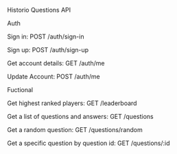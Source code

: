 Historio Questions API

Auth

Sign in: POST /auth/sign-in

Sign up: POST /auth/sign-up

Get account details: GET /auth/me

Update Account: POST /auth/me

Fuctional

Get highest ranked players: GET /leaderboard

Get a list of questions and answers: GET /questions

Get a random question: GET /questions/random

Get a specific question by question id: GET /questions/:id
